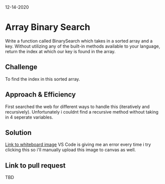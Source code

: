 12-14-2020
# Array Binary Search
<!-- Short summary or background information -->
Write a function called BinarySearch which takes in a sorted array and a key. Without utilizing any of the built-in methods available to your language, return the index at which our key is found in the array.

## Challenge
<!-- Description of the challenge -->
To find the index in this sorted array.

## Approach & Efficiency
<!-- What approach did you take? Why? What is the Big O space/time for this approach? -->
First searched the web for different ways to handle this (iteratively and recursively). Unfortunately i couldnt find a recursive method without taking in 4 seperate variables.

## Solution
<!-- Embedded whiteboard image -->
[Link to whiteboard image](../assets/CodeChallenge03.png)
VS Code is giving me an error every time i try clicking this so i'll manually upload this image to canvas as well.

## Link to pull request
TBD